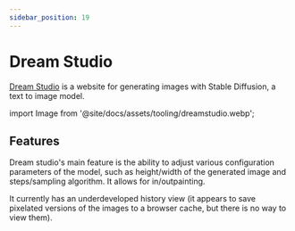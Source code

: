 ```yaml
---
sidebar_position: 19
---
```


# Dream Studio

[Dream Studio](https://beta.dreamstudio.ai/dream) is a website for generating images with Stable Diffusion,
a text to image model.

import Image from '@site/docs/assets/tooling/dreamstudio.webp';

<div style={{textAlign: 'center'}}>
  <LazyLoadImage src={Image} style={{width: "750px"}} />
</div>

## Features

Dream studio's main feature is the ability to adjust various configuration parameters
of the model, such as height/width of the generated image and steps/sampling algorithm. It allows for in/outpainting.

It currently has an underdeveloped history view (it appears to save pixelated versions of the images to a browser cache, but there is no way to view them).
